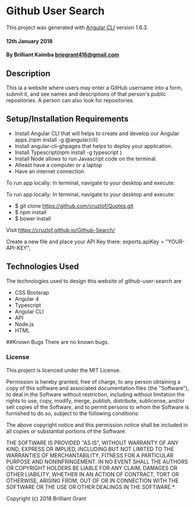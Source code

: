 # Github User Search 

This project was generated with [Angular CLI](https://github.com/angular/angular-cli) version 1.6.3.

#### 12th January 2018

#### By Brilliant Kaimba briegrant416@gmail.com

## Description

This ia a website where users may enter a GitHub username into a form, submit it, and see names and descriptions of that person's public repositories. A person can also look for repositories.

## Setup/Installation Requirements
 * Install Angular CLI that will helps to create and develop our
	Angular apps.(npm install -g @angular/cli)
 * Install angular-cli-ghpages that helps to deploy your application. 
 * Install Typescript(npm install -g typescript )
 * Install Node  allows to run Javascript code on the terminal.
 * Atleast have a computer or a laptop
 * Have an internet connection

 To run app locally: In terminal, navigate to your desktop and execute:

 To run app locally: In terminal, navigate to your desktop and execute:

  * $ git clone https://github.com/cruzlof/Quotes.git
  * $ npm install
  * $ bower install

Visit https://cruzlof.github.io/Github-Search/

Create a new file and place your API Key there:
exports.apiKey = "YOUR-API-KEY",

## Technologies Used
The technologies used to design this website of github-user-search are 
* CSS Bootsrap
* Angular 4
* Typescript
* Angular CLI
* API
* Node.js
* HTML

##Known Bugs
There are no known bugs.

### License
This project is licenced under the MIT License.

Permission is hereby granted, free of charge, to any person obtaining a copy of this software and associated documentation files (the "Software"), to deal in the Software without restriction, including without limitation the rights to use, copy, modify, merge, publish, distribute, sublicense, and/or sell copies of the Software, and to permit persons to whom the Software is furnished to do so, subject to the following conditions:

The above copyright notice and this permission notice shall be included in all copies or substantial portions of the Software.

THE SOFTWARE IS PROVIDED "AS IS", WITHOUT WARRANTY OF ANY KIND, EXPRESS OR IMPLIED, INCLUDING BUT NOT LIMITED TO THE WARRANTIES OF MERCHANTABILITY, FITNESS FOR A PARTICULAR PURPOSE AND NONINFRINGEMENT. IN NO EVENT SHALL THE AUTHORS OR COPYRIGHT HOLDERS BE LIABLE FOR ANY CLAIM, DAMAGES OR OTHER LIABILITY, WHETHER IN AN ACTION OF CONTRACT, TORT OR OTHERWISE, ARISING FROM, OUT OF OR IN CONNECTION WITH THE SOFTWARE OR THE USE OR OTHER DEALINGS IN THE SOFTWARE.*

Copyright (c) 2018 Brilliant Grant


   
   